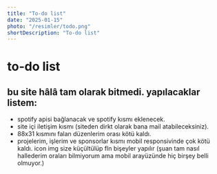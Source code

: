 ```yaml
---
title: "To-do list"
date: "2025-01-15"
photo: "/resimler/todo.png"
shortDescription: "To-do list"
---
```




# to-do list
## bu site hâlâ tam olarak bitmedi. yapılacaklar listem:
- spotify apisi bağlanacak ve spotify kısmı eklenecek.
- site içi iletişim kısmı (siteden dirkt olarak bana mail atabileceksiniz).
- 88x31 kısmını falan düzenlerim orası kötü kaldı.
- projelerim, işlerim ve sponsorlar kısmı mobil responsivinde çok kötü kaldı. icon img size küçültülüp fln bişeyler yapılır (şuan tam nasıl hallederim oraları bilmiyorum
ama mobil arayüzünde hiç birşey belli olmuyor.)
